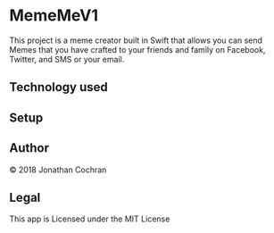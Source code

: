 # MemeMeV1
This project is a meme creator built in Swift that allows you can send Memes that you have crafted to your friends and family on Facebook, Twitter, and SMS or your email.

## Technology used

## Setup 


## Author
&copy; 2018 Jonathan Cochran

## Legal 
This app is Licensed under the MIT License
